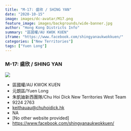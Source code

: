 ```yaml
---
title: "M-17: 盛欣 / SHING YAN"
date: "2020-10-15"
image: images/dc-avatar/M17.png
feature_image: images/backgrounds/wide-banner.jpg
author: "Hong Kong Districts Info"
summary: "區國權/AU KWOK KUEN"
iframe: "https://www.facebook.com/shingyanaukwokkuen/"
categories: ["New Territories"]
tags: ["Yuen Long"]
---
```


### M-17: 盛欣 / SHING YAN  
![](/images/dc-avatar/M17.png)  

 - 區國權/AU KWOK KUEN  
 - 元朗區/Yuen Long  
 - 朱凱廸新西團隊/Chu Hoi Dick New Territories West Team  
 - 9224 2763  
 - keithauau@chuhoidick.hk  
 - NA  
 - [No other website provided]  
 - https://www.facebook.com/shingyanaukwokkuen/
